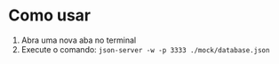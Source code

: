 # Como usar

1. Abra uma nova aba no terminal
2. Execute o comando:
  ``` json-server -w -p 3333 ./mock/database.json ```